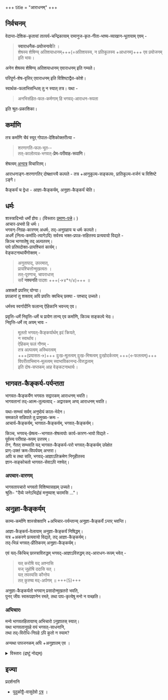 +++
title = "आराधनम्"
+++

## निर्वचनम्
वेदान्त-देशिक-कृतायां तात्पर्य-चन्द्रिकायाम् रामानुज-कृत-गीता-भाष्य-व्याखान-भूतायाम् एवम् -

> **स्वाराधनैक-प्रयोजनाये**ति ।  
> शेषस्य शेषिण्य् अतिशयाधानम्+++(=अतिशयस्य, न प्रतिकूलस्य +आधानम्)+++ एव प्रयोजनम् इति भावः।

अनेन शेषस्य शेषिण्य् अतिशयाधानम् एवाराधनम् इति गम्यते।

परिपूर्ण-शेष-वृत्तिर् एवाराधनम् इति विशिष्टाद्वैत-कोशे।  

स्वार्थक-फलाभिसन्धिस् तु न स्यात् तत्र। यथा -

> अनभिसंहित-फल-कर्मणाम् हि भगवद्-आराधन-रूपता

इति श्रुत-प्रकाशिका।  

## कर्माणि
तत्र कर्माणि चैवं स्युर् गोपाल-देशिकोक्तरीत्या -

> शरणागति-फल-भूत--  
तत्-कालोत्पन्न-भगवत्-**प्रेम-परीवाह-रूपाणि**।

शेषत्वम् [अन्यत्र](/rAmAnujIyam/tattvam/venkaTa-nAtha-shAkhA/vishvAsaH/jIvAnAM_sheShatvam) विचारितम्। 

आराधनाङ्ग-शरणागतिर् दोषक्षान्त्यै कल्पते - तत्र +आनुकूल्य-सङ्कल्पः, प्रातिकूल्य-वर्जनं च विशिष्टे ऽङ्गे।

कैङ्कर्यं च द्वेधा - आज्ञा-कैङ्कर्यम्, अनुज्ञा-कैङ्कर्यं चेति।  

## धर्मः
शास्त्रादिभ्यो धर्मो ज्ञेयः। (विस्तारः [प्रमाण-पत्त्रे](../pramANAni)। )  
आचार-प्रभवो हि धर्मः।  
भगवन्-निग्रह-कारणम् अधर्मः, तद्-अनुग्रहाय च धर्मः कल्पते।  
अधर्मे (नित्य-कर्मादि-त्यागेऽपि) सर्वस्य भक्त-प्रपन्न-सहितस्य प्रत्यवायो विद्यते -  
किञ्च भागवतेषु तद् अल्पतरम्।  
पापे प्रतिपदोक्त-प्रायश्चित्तं कार्यम्।  
वेङ्कटनाथार्येणोक्तम् - 

> अनुतापाद्, उपरमात्,  
प्रायश्चित्तोन्मुखत्वतः ।   
तत्-पूरणाच्, चापराधास्  
सर्वे **नश्यनति** पादशः +++(→४*१/४)+++ ॥ 

अशक्तौ प्रपत्तिर् योग्या।  
प्रपन्नानां तु शक्ताव् अपि प्रपत्तिः क्वचिच् छक्या - पश्चाद् उच्यते। 

धर्मस्य स्वर्गादीनि फलान्य् ऐहिकानि भवन्त्य् एव। 

प्रवृत्ति-धर्मे निवृत्ति-धर्मे च प्रायेण तान्य् एव कर्माणि, किञ्च सङ्कल्पे भेदः।  
निवृत्ति-धर्मे त्व् अयम् भावः -

> मूलतो भगवत्-कैङ्कर्यार्थम् इदं क्रियते,  
> न स्वार्थाय।  
> ऐहिकम् फलं गौणम् -  
> तत्र अल्पत्वम् अस्थिरत्वम्   
+++(प्रयासतः→)+++ दुःख-मूलत्वम् दुःख-मिश्रत्वम् दुःखोदर्कत्वम् +++(←फलत्वम्)+++  
विपरीताभिमान-मूलत्वम् स्वाभाविकानन्द-विरुद्धत्वम्  
इति दोष-सप्तकम् आह वेङ्कटनाथार्यः।


## भागवत-कैङ्कर्य-पर्यन्तता
भागवत-कैङ्कर्येण भगवतः सद्वारकम् आराधनम् भवति।  
भागवतानां तद्-आत्म-तुल्यत्वाद् - अद्वारकम् अप्य् आराधनम् भवति। 

यथा-सम्भवं सर्वम् अनुष्ठेयं काल-भेदेन।  
समकाले सन्निपाते तु प्रामुख्य-क्रमः -  
आचार्य-कैङ्कर्यम्, भागवत-कैङ्कर्यम्, भगवत्-कैङ्कर्यम्। 

किञ्च, भगवच्-छेषत्व--भागवत-शेषत्वयोः कार्य-कारण-भावो विद्यते -  
पूर्वस्य परीवाह-रूपम् उत्तरम्।  
तेन, नैतत् सम्भवति यद् भागवत-कैङ्कर्य-परो भगवत्-कैङ्कर्यम् उपेक्षेत  
प्राग्-उक्तं क्रम-विपर्ययम् अन्तरा।  
अपि च तथा सति, भगवद्-आज्ञाऽतिक्रमेण निगृहीतस्य  
ज्ञान-सङ्कोचतो भागवत-सेवाऽपि नश्येत्। 


### अपचार-वारणम्
भागवतापचारो भगवतो विशिष्यासह्यम् उच्यते।  
श्रुतिः- "दैव्ये जनेऽभिद्रोहं मनुष्याश् चरामसि …"। 


## अनुज्ञा-कैङ्कर्यम्
काम्य-कर्माणि शास्त्रोक्तानि +अभिचार-पर्यन्तान्य् अनुज्ञा-कैङ्कर्ये ऽन्तर् भवन्ति। 

आज्ञा-कैङ्कर्य-वेलायाम् अनुज्ञा-कैङ्कर्यं निषिद्धम्।  
यत्र +अकरणे प्रत्यवायो विद्यते, तद् आज्ञा-कैङ्कर्यम्।  
तद्-भिन्नं भगवत्-प्रीतिकरम् अनुज्ञा-कैङ्कर्यम्। 

एवं यत्-किचिच् छास्त्राविरुद्धम् भगवद्-आज्ञाऽविरुद्धम् तद्-आराधन-रूपम् भवेत् -

> यत् करोषि यद् अश्नासि  
यज् जुहोषि ददासि यत् ।  
यत् तपस्यसि कौन्तेय  
तत् कुरुष्व मद्-अर्पणम् ॥ +++(5)+++

अनुज्ञा-कैङ्कर्यतो भगवान् प्रसादोन्मुखतरो भवति,  
पुनर् जीवः स्वरूपज्ञानेन रमते, 
तथा पाप-कृत्येषु मनो न यच्छति।  

### अभिचारः
मन्ये भागवतहितायाप्य् अभिचारो ऽनुज्ञातस् स्यात्।  
यथा भागवतानुग्रहे वयं भगवत्-साधनानि,  
तथा तद्-विरोधि-निग्रहे ऽपि कुतो न स्याम?  

अन्यथा पापजनकम् अपि +अनुज्ञातम् एव । 

<details><summary>विस्तारः (द्रष्टुं नोद्यम्)</summary>

आज्ञा ते स-निमित्त-नित्य-विधयः, स्वर्गादि-काम्यद्-विधिः  
सोऽनुज्ञा, शठ-चित्त-शास्त्र-वशतोपायो ऽभिचार-श्रुतिः ।  
सर्वीयस्य समस्त-शासितुर् अहो ! श्रीरङ्ग--सर्व-स्व ! ते  
रक्षाकूत-निवेदिनी, श्रुतिर् असौ त्वन्-नित्य-**शास्तिस्** ततः ॥ २१ ॥+++(5)+++

इति पराशरभट्टः। 
</details>



## इज्या 
प्रदर्शनानि
- पुदुकोट्टै-वासुदेवो [ऽत्र](https://www.youtube.com/watch?v=MssE78A5wI0) । 

